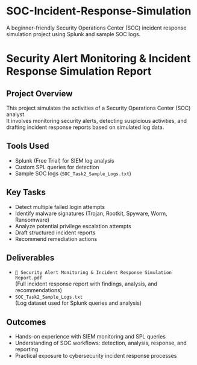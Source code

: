 # SOC-Incident-Response-Simulation
A beginner-friendly Security Operations Center (SOC) incident response simulation project using Splunk and sample SOC logs.

# Security Alert Monitoring & Incident Response Simulation Report

## Project Overview
This project simulates the activities of a Security Operations Center (SOC) analyst.  
It involves monitoring security alerts, detecting suspicious activities, and drafting incident response reports based on simulated log data.

## Tools Used
- Splunk (Free Trial) for SIEM log analysis
- Custom SPL queries for detection
- Sample SOC logs (`SOC_Task2_Sample_Logs.txt`)

## Key Tasks
- Detect multiple failed login attempts
- Identify malware signatures (Trojan, Rootkit, Spyware, Worm, Ransomware)
- Analyze potential privilege escalation attempts
- Draft structured incident reports
- Recommend remediation actions

## Deliverables
- `🔐 Security Alert Monitoring & Incident Response Simulation Report.pdf`  
  (Full incident response report with findings, analysis, and recommendations)  
- `SOC_Task2_Sample_Logs.txt`  
  (Log dataset used for Splunk queries and analysis)

## Outcomes
- Hands-on experience with SIEM monitoring and SPL queries
- Understanding of SOC workflows: detection, analysis, response, and reporting
- Practical exposure to cybersecurity incident response processes
